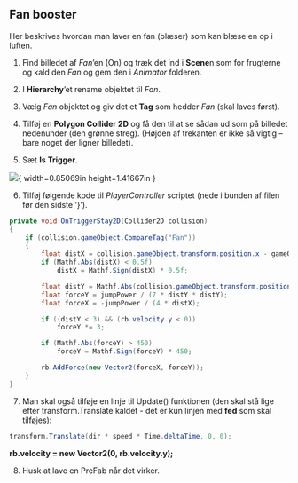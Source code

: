 ## Fan booster

Her beskrives hvordan man laver en fan (blæser) som kan blæse en op i
luften.

1.  Find billedet af *Fan*’en (On) og træk det ind i **Scene**n som for
    frugterne og kald den *Fan* og gem den i *Animator* folderen.

2.  I **Hierarchy**’et rename objektet til *Fan*.

3.  Vælg *Fan* objektet og giv det et **Tag** som hedder *Fan* (skal
    laves først).

4.  Tilføj en **Polygon Collider 2D** og få den til at se sådan ud som
    på billedet nedenunder (den grønne streg). (Højden af trekanten er
    ikke så vigtig – bare noget der ligner billedet).

5.  Sæt **Is Trigger**.

![](media/image35.png){ width=0.85069in height=1.41667in }

6.  Tilføj følgende kode til *PlayerController* scriptet (nede i bunden
    af filen før den sidste ’}’).

```csharp
private void OnTriggerStay2D(Collider2D collision)
{
    if (collision.gameObject.CompareTag("Fan"))
    {
        float distX = collision.gameObject.transform.position.x - gameObject.transform.position.x;
        if (Mathf.Abs(distX) < 0.5f)
            distX = Mathf.Sign(distX) * 0.5f;

        float distY = Mathf.Abs(collision.gameObject.transform.position.y - gameObject.transform.position.y);
        float forceY = jumpPower / (7 * distY * distY);
        float forceX = -jumpPower / (4 * distX);

        if ((distY < 3) && (rb.velocity.y < 0))
            forceY *= 3;

        if (Mathf.Abs(forceY) > 450)
            forceY = Mathf.Sign(forceY) * 450;

        rb.AddForce(new Vector2(forceX, forceY));
    }
}
```

7.  Man skal også tilføje en linje til Update() funktionen (den skal stå
    lige efter transform.Translate kaldet - det er kun linjen med
    **fed** som skal tilføjes):

```csharp
transform.Translate(dir * speed * Time.deltaTime, 0, 0);
```

**rb.velocity = new Vector2(0, rb.velocity.y);**

8.  Husk at lave en PreFab når det virker.
